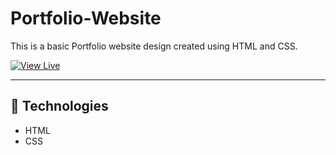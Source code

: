 # Portfolio-Website

This is a basic Portfolio website design created using HTML and CSS.

[![View Live](https://img.shields.io/badge/View-Live-blue?style=for-the-badge&logo=github)](https://devdrop-gc.github.io/Portfolio-Website/)

---

## 🧪 Technologies

- HTML
- CSS
